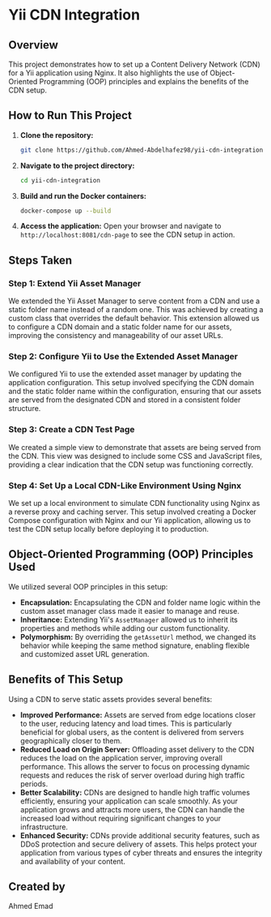 # Yii CDN Integration

## Overview

This project demonstrates how to set up a Content Delivery Network (CDN) for a Yii application using Nginx. It also highlights the use of Object-Oriented Programming (OOP) principles and explains the benefits of the CDN setup.

## How to Run This Project

1. **Clone the repository:**
    ```sh
    git clone https://github.com/Ahmed-Abdelhafez98/yii-cdn-integration.git
    ```

2. **Navigate to the project directory:**
    ```sh
    cd yii-cdn-integration
    ```

3. **Build and run the Docker containers:**
    ```sh
    docker-compose up --build
    ```

4. **Access the application:**
    Open your browser and navigate to `http://localhost:8081/cdn-page` to see the CDN setup in action.
   
## Steps Taken

### Step 1: Extend Yii Asset Manager

We extended the Yii Asset Manager to serve content from a CDN and use a static folder name instead of a random one. This was achieved by creating a custom class that overrides the default behavior. This extension allowed us to configure a CDN domain and a static folder name for our assets, improving the consistency and manageability of our asset URLs.

### Step 2: Configure Yii to Use the Extended Asset Manager

We configured Yii to use the extended asset manager by updating the application configuration. This setup involved specifying the CDN domain and the static folder name within the configuration, ensuring that our assets are served from the designated CDN and stored in a consistent folder structure.

### Step 3: Create a CDN Test Page

We created a simple view to demonstrate that assets are being served from the CDN. This view was designed to include some CSS and JavaScript files, providing a clear indication that the CDN setup was functioning correctly.

### Step 4: Set Up a Local CDN-Like Environment Using Nginx

We set up a local environment to simulate CDN functionality using Nginx as a reverse proxy and caching server. This setup involved creating a Docker Compose configuration with Nginx and our Yii application, allowing us to test the CDN setup locally before deploying it to production.

## Object-Oriented Programming (OOP) Principles Used

We utilized several OOP principles in this setup:

- **Encapsulation:** Encapsulating the CDN and folder name logic within the custom asset manager class made it easier to manage and reuse.
- **Inheritance:** Extending Yii's `AssetManager` allowed us to inherit its properties and methods while adding our custom functionality.
- **Polymorphism:** By overriding the `getAssetUrl` method, we changed its behavior while keeping the same method signature, enabling flexible and customized asset URL generation.

## Benefits of This Setup

Using a CDN to serve static assets provides several benefits:

- **Improved Performance:** Assets are served from edge locations closer to the user, reducing latency and load times. This is particularly beneficial for global users, as the content is delivered from servers geographically closer to them.
- **Reduced Load on Origin Server:** Offloading asset delivery to the CDN reduces the load on the application server, improving overall performance. This allows the server to focus on processing dynamic requests and reduces the risk of server overload during high traffic periods.
- **Better Scalability:** CDNs are designed to handle high traffic volumes efficiently, ensuring your application can scale smoothly. As your application grows and attracts more users, the CDN can handle the increased load without requiring significant changes to your infrastructure.
- **Enhanced Security:** CDNs provide additional security features, such as DDoS protection and secure delivery of assets. This helps protect your application from various types of cyber threats and ensures the integrity and availability of your content.

## Created by

Ahmed Emad
